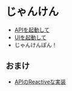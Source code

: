 # じゃんけん

- [APIを起動して](./janken-api/README.md)
- [UIを起動して](./janken-ui/README.md)
- じゃんけんぽん！

## おまけ

- [APIのReactiveな実装](./janken-api-reactive/README.md)
